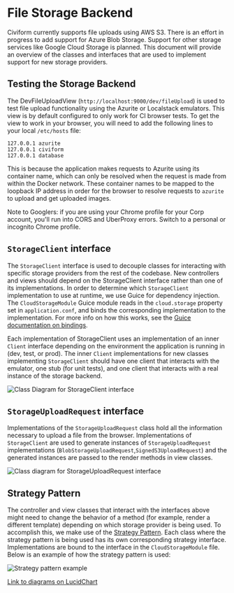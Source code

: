 # File Storage Backend

Civiform currently supports file uploads using AWS S3. There is an effort in progress to add support for Azure Blob Storage. Support for other storage services like Google Cloud Storage is planned. This document will provide an overview of the classes and interfaces that are used to implement support for new storage providers. 

## Testing the Storage Backend
The DevFileUploadView (`http://localhost:9000/dev/fileUpload`) is used to test file upload functionality using the Azurite or Localstack emulators. This view is by default configured to only work for CI browser tests. To get the view to work in your browser, you will need to add the following lines to your local `/etc/hosts` file: 
```
127.0.0.1 azurite
127.0.0.1 civiform
127.0.0.1 database
```
This is because the application makes requests to Azurite using its container name, which can only be resolved when the request is made from within the Docker network. These container names to be mapped to the loopback IP address in order for the browser to resolve requests to `azurite` to upload and get uploaded images.

Note to Googlers: if you are using your Chrome profile for your Corp account, you'll run into CORS and UberProxy errors. Switch to a personal or incognito Chrome profile.


## `StorageClient` interface
The `StorageClient` interface is used to decouple classes for interacting with specific storage providers from the rest of the codebase. New controllers and views should depend on the StorageClient interface rather than one of its implementations. In order to determine which `StorageClient` implementation to use at runtime, we use Guice for dependency injection. The `CloudStorageModule` Guice module reads in the `cloud.storage` property set in `application.conf`, and binds the corresponding implementation to the implementation. For more info on how this works, see the [Guice documentation on bindings](https://github.com/google/guice/wiki/Bindings). 

Each implementation of StorageClient uses an implementation of an inner `Client` interface depending on the environment the application is running in (dev, test, or prod). The inner `Client` implementations for new classes implementing `StorageClient` should have one client that interacts with the emulator, one stub (for unit tests), and one client that interacts with a real instance of the storage backend.

![Class Diagram for StorageClient interface](https://lucid.app/publicSegments/view/9fec58c4-7096-4e78-a453-fbbd4dd813a0/image.png)

## `StorageUploadRequest` interface

Implementations of the `StorageUploadRequest` class hold all the information necessary to upload a file from the browser. Implementations of `StorageClient` are used to generate instances of `StorageUploadRequest` implementations (`BlobStorageUploadRequest`,`SignedS3UploadRequest`) and the generated instances are passed to the render methods in view classes.

![Class diagram for StorageUploadRequest interface](https://lucid.app/publicSegments/view/ad86fe39-a028-46fb-bce8-114a738fea42/image.png)

## Strategy Pattern

The controller and view classes that interact with the interfaces above might need to change the behavior of a method (for example, render a different template) depending on which storage provider is being used. To accomplish this, we make use of the [Strategy Pattern](https://en.wikipedia.org/wiki/Strategy_pattern). Each class where the strategy pattern is being used has its own corresponding strategy interface. Implementations are bound to the interface in the `CloudStorageModule` file. Below is an example of how the strategy pattern is used:

![Strategy pattern example](https://lucid.app/publicSegments/view/fa4e6623-7e59-46ad-bd57-520649ee3cf9/image.png)

[Link to diagrams on LucidChart](https://lucid.app/lucidchart/7c543f7a-1e4f-4908-ad91-8193e4cc0f2b/edit?invitationId=inv_483bd661-baca-43a0-a760-33206fc128e9)